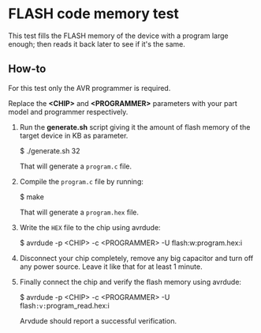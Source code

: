 # FLASH code memory test

This test fills the FLASH memory of the device with a program large enough; then
reads it back later to see if it's the same.


## How-to

For this test only the AVR programmer is required.

Replace the **\<CHIP>** and **\<PROGRAMMER>** parameters with your part model
and programmer respectively.


1. Run the **generate.sh** script giving it the amount of flash memory of the
    target device in KB as parameter.

    $ ./generate.sh 32

    That will generate a `program.c` file.


2. Compile the `program.c` file by running:

    $ make

    That will generate a `program.hex` file.


3. Write the `HEX` file to the chip using avrdude:

    $ avrdude -p \<CHIP> -c \<PROGRAMMER> -U flash:w:program.hex:i


4. Disconnect your chip completely, remove any big capacitor and turn off any
    power source. Leave it like that for at least 1 minute.


5. Finally connect the chip and verify the flash memory using avrdude:

    $ avrdude -p \<CHIP> -c \<PROGRAMMER> -U flash`:v:`program_read.hex:i

    Arvdude should report a successful verification.
